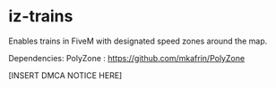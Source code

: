 # iz-trains
Enables trains in FiveM with designated speed zones around the map.



Dependencies:
PolyZone : https://github.com/mkafrin/PolyZone



[INSERT DMCA NOTICE HERE]
